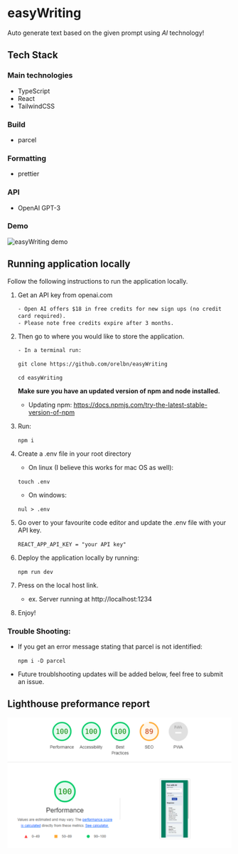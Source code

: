 # easyWriting

Auto generate text based on the given prompt using _AI_ technology!

## Tech Stack

### Main technologies

- TypeScript
- React
- TailwindCSS

### Build

- parcel

### Formatting

- prettier

### API

- OpenAI GPT-3

### Demo

![easyWriting demo](easyWriting-demo.gif)

## Running application locally

Follow the following instructions to run the application locally.

1.  Get an API key from openai.com

        - Open AI offers $18 in free credits for new sign ups (no credit card required).
        - Please note free credits expire after 3 months.

2.  Then go to where you would like to store the application.

        - In a terminal run:

    `git clone https://github.com/orelbn/easyWriting`

    `cd easyWriting`

    **Make sure you have an updated version of npm and node installed.**

    - Updating npm: https://docs.npmjs.com/try-the-latest-stable-version-of-npm

3.  Run:

    `npm i`

4.  Create a .env file in your root directory

    - On linux (I believe this works for mac OS as well):

    `touch .env`

    - On windows:

    `nul > .env`

5.  Go over to your favourite code editor and update the .env file with your API key.

    `REACT_APP_API_KEY = "your API key"`

6.  Deploy the application locally by running:

    `npm run dev`

7.  Press on the local host link.

    - ex. Server running at http://localhost:1234

8.  Enjoy!

### Trouble Shooting:

- If you get an error message stating that parcel is not identified:

  `npm i -D parcel`

- Future troublshooting updates will be added below, feel free to submit an issue.

## Lighthouse preformance report

![preformance report](lighthouse-report.svg)
